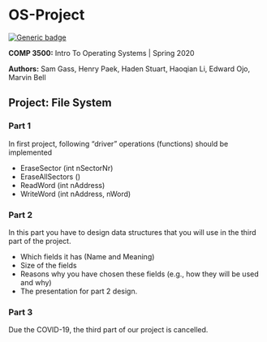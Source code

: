 # OS-Project

[![Generic badge](https://img.shields.io/badge/Made%20with-C-green)](https://shields.io/)

**COMP 3500:** Intro To Operating Systems | Spring 2020

**Authors:** Sam Gass, Henry Paek, Haden Stuart, Haoqian Li, Edward Ojo, Marvin Bell

## Project: File System

### Part 1

In first project, following “driver” operations (functions) should be implemented

* EraseSector (int nSectorNr)
* EraseAllSectors ()
* ReadWord (int nAddress)
* WriteWord (int nAddress, nWord)

### Part 2

In this part you have to design data structures that you will use in the third part of the project.

* Which fields it has (Name and Meaning)
* Size of the fields
* Reasons why you have chosen these fields (e.g., how they will be used and why)
* The presentation for part 2 design.

### Part 3

Due the COVID-19, the third part of our project is cancelled.
